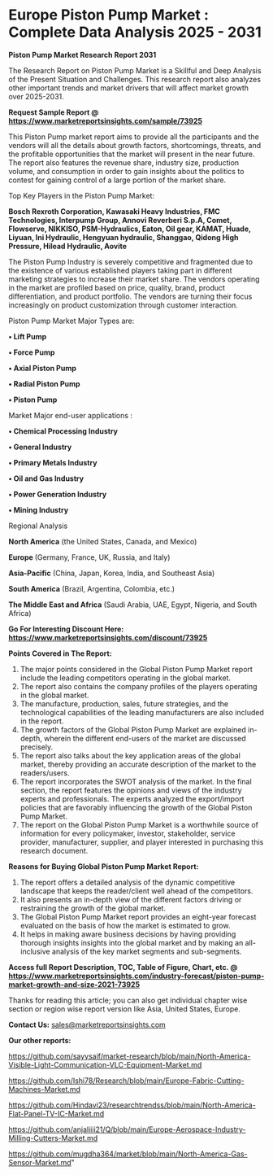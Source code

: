 # Europe Piston Pump Market : Complete Data Analysis 2025 - 2031

<strong>Piston Pump Market Research Report 2031</strong>

The Research Report on Piston Pump Market is a Skillful and Deep Analysis of the Present Situation and Challenges. This research report also analyzes other important trends and market drivers that will affect market growth over 2025-2031.

<strong>Request Sample Report @ <a href=https://www.marketreportsinsights.com/sample/73925>https://www.marketreportsinsights.com/sample/73925</a></strong>

This Piston Pump market report aims to provide all the participants and the vendors will all the details about growth factors, shortcomings, threats, and the profitable opportunities that the market will present in the near future. The report also features the revenue share, industry size, production volume, and consumption in order to gain insights about the politics to contest for gaining control of a large portion of the market share.

Top Key Players in the Piston Pump Market:

<strong>Bosch Rexroth Corporation, Kawasaki Heavy Industries, FMC Technologies, Interpump Group, Annovi Reverberi S.p.A, Comet, Flowserve, NIKKISO, PSM-Hydraulics, Eaton, Oil gear, KAMAT, Huade, Liyuan, Ini Hydraulic, Hengyuan hydraulic, Shanggao, Qidong High Pressure, Hilead Hydraulic, Aovite</strong>

The Piston Pump Industry is severely competitive and fragmented due to the existence of various established players taking part in different marketing strategies to increase their market share. The vendors operating in the market are profiled based on price, quality, brand, product differentiation, and product portfolio. The vendors are turning their focus increasingly on product customization through customer interaction.

Piston Pump Market Major Types are:

<strong>• Lift Pump

• Force Pump

• Axial Piston Pump

• Radial Piston Pump

• Piston Pump</strong>

Market Major end-user applications :

<strong>• Chemical Processing Industry

• General Industry

• Primary Metals Industry

• Oil and Gas Industry

• Power Generation Industry

• Mining Industry</strong>

Regional Analysis

</u><strong><b>North America</b></strong> (the United States, Canada, and Mexico)

<strong><b>Europe </b></strong>(Germany, France, UK, Russia, and Italy)

<strong><b>Asia-Pacific</b></strong> (China, Japan, Korea, India, and Southeast Asia)

<strong><b>South America</b></strong> (Brazil, Argentina, Colombia, etc.)

<strong><b>The Middle East and Africa</b></strong> (Saudi Arabia, UAE, Egypt, Nigeria, and South Africa)

<strong>Go For Interesting Discount Here: <a href=https://www.marketreportsinsights.com/discount/73925>https://www.marketreportsinsights.com/discount/73925</a></strong>

<strong>Points Covered in The Report:</strong>
<ol>
  <li>The major points considered in the Global Piston Pump Market report include the leading competitors operating in the global market.</li>
  <li>The report also contains the company profiles of the players operating in the global market.</li>
  <li>The manufacture, production, sales, future strategies, and the technological capabilities of the leading manufacturers are also included in the report.</li>
  <li>The growth factors of the Global Piston Pump Market are explained in-depth, wherein the different end-users of the market are discussed precisely.</li>
  <li>The report also talks about the key application areas of the global market, thereby providing an accurate description of the market to the readers/users.</li>
  <li>The report incorporates the SWOT analysis of the market. In the final section, the report features the opinions and views of the industry experts and professionals. The experts analyzed the export/import policies that are favorably influencing the growth of the Global Piston Pump Market.</li>
  <li>The report on the Global Piston Pump Market is a worthwhile source of information for every policymaker, investor, stakeholder, service provider, manufacturer, supplier, and player interested in purchasing this research document.</li>
</ol>
<strong>Reasons for Buying Global Piston Pump Market Report:</strong>

<ol>
  <li>The report offers a detailed analysis of the dynamic competitive landscape that keeps the reader/client well ahead of the competitors.</li>
  <li>It also presents an in-depth view of the different factors driving or restraining the growth of the global market.</li>
  <li>The Global Piston Pump Market report provides an eight-year forecast evaluated on the basis of how the market is estimated to grow.</li>
  <li>It helps in making aware business decisions by having providing thorough insights insights into the global market and by making an all-inclusive analysis of the key market segments and sub-segments.</li>
</ol>
<strong>Access full Report Description, TOC, Table of Figure, Chart, etc. @ <a href=https://www.marketreportsinsights.com/industry-forecast/piston-pump-market-growth-and-size-2021-73925>https://www.marketreportsinsights.com/industry-forecast/piston-pump-market-growth-and-size-2021-73925</a></strong>


Thanks for reading this article; you can also get individual chapter wise section or region wise report version like Asia, United States, Europe.

<strong>Contact Us:</strong>
sales@marketreportsinsights.com

<strong>Our other reports:</strong>

<a href=https://github.com/sayysaif/market-research/blob/main/North-America-Visible-Light-Communication-VLC-Equipment-Market.md>https://github.com/sayysaif/market-research/blob/main/North-America-Visible-Light-Communication-VLC-Equipment-Market.md</a>

<a href=https://github.com/Ishi78/Research/blob/main/Europe-Fabric-Cutting-Machines-Market.md>https://github.com/Ishi78/Research/blob/main/Europe-Fabric-Cutting-Machines-Market.md</a>

<a href=https://github.com/Hindavi23/researchtrendss/blob/main/North-America-Flat-Panel-TV-IC-Market.md>https://github.com/Hindavi23/researchtrendss/blob/main/North-America-Flat-Panel-TV-IC-Market.md</a>

<a href=https://github.com/anjaliiii21/Q/blob/main/Europe-Aerospace-Industry-Milling-Cutters-Market.md>https://github.com/anjaliiii21/Q/blob/main/Europe-Aerospace-Industry-Milling-Cutters-Market.md</a>

<a href=https://github.com/mugdha364/market/blob/main/North-America-Gas-Sensor-Market.md>https://github.com/mugdha364/market/blob/main/North-America-Gas-Sensor-Market.md</a>"
